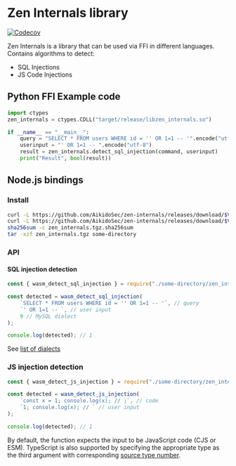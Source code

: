 # Zen Internals library

[![Codecov](https://img.shields.io/codecov/c/github/AikidoSec/zen-internals?style=flat-square)](https://app.codecov.io/gh/aikidosec/zen-internals)

Zen Internals is a library that can be used via FFI in different languages. Contains algorithms to detect:

- SQL Injections
- JS Code Injections

## Python FFI Example code

```py
import ctypes
zen_internals = ctypes.CDLL("target/release/libzen_internals.so")

if __name__ == "__main__":
    query = "SELECT * FROM users WHERE id = '' OR 1=1 -- '".encode("utf-8")
    userinput = "' OR 1=1 -- ".encode("utf-8")
    result = zen_internals.detect_sql_injection(command, userinput)
    print("Result", bool(result))
```

## Node.js bindings

### Install

```bash
curl -L https://github.com/AikidoSec/zen-internals/releases/download/$VERSION/zen_internals.tgz -o zen_internals.tgz
curl -L https://github.com/AikidoSec/zen-internals/releases/download/$VERSION/zen_internals.tgz.sha256sum -o zen_internals.tgz.sha256sum
sha256sum -c zen_internals.tgz.sha256sum
tar -xzf zen_internals.tgz some-directory
```

### API

#### SQL injection detection

```js
const { wasm_detect_sql_injection } = require("./some-directory/zen_internals");

const detected = wasm_detect_sql_injection(
    `SELECT * FROM users WHERE id = '' OR 1=1 -- '`, // query
    `' OR 1=1 -- `, // user input
    9 // MySQL dialect
);

console.log(detected); // 1
```

See [list of dialects](https://github.com/AikidoSec/zen-internals/blob/main/src/sql_injection/helpers/select_dialect_based_on_enum.rs#L18)

### JS injection detection

```js
const { wasm_detect_js_injection } = require("./some-directory/zen_internals");

const detected = wasm_detect_js_injection(
    `const x = 1; console.log(x); // ;`, // code
    `1; console.log(x); // ` // user input
);

console.log(detected); // 1
```

By default, the function expects the input to be JavaScript code (CJS or ESM). TypeScript is also supported by specifying the appropriate type as the third argument with corresponding [source type number](https://github.com/AikidoSec/zen-internals/blob/main/src/js_injection/helpers/select_sourcetype_based_on_enum.rs).
